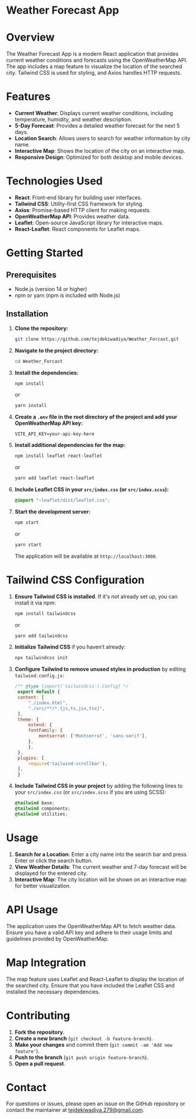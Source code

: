 # Weather Forecast App

# Overview

The Weather Forecast App is a modern React application that provides current weather conditions and forecasts using the OpenWeatherMap API. The app includes a map feature to visualize the location of the searched city. Tailwind CSS is used for styling, and Axios handles HTTP requests.

# Features

- **Current Weather**: Displays current weather conditions, including temperature, humidity, and weather description.
- **5-Day Forecast**: Provides a detailed weather forecast for the next 5 days.
- **Location Search**: Allows users to search for weather information by city name.
- **Interactive Map**: Shows the location of the city on an interactive map.
- **Responsive Design**: Optimized for both desktop and mobile devices.

# Technologies Used

- **React**: Front-end library for building user interfaces.
- **Tailwind CSS**: Utility-first CSS framework for styling.
- **Axios**: Promise-based HTTP client for making requests.
- **OpenWeatherMap API**: Provides weather data.
- **Leaflet**: Open-source JavaScript library for interactive maps.
- **React-Leaflet**: React components for Leaflet maps.

# Getting Started

## Prerequisites

- Node.js (version 14 or higher)
- npm or yarn (npm is included with Node.js)

## Installation

1. **Clone the repository:**

   ```bash
   git clone https://github.com/tejdekiwadiya/Weather_Forcast.git
   ```

2. **Navigate to the project directory:**

   ```bash
   cd Weather_Forcast
   ```

3. **Install the dependencies:**

   ```bash
   npm install
   ```

   or

   ```bash
   yarn install
   ```

4. **Create a `.env` file in the root directory of the project and add your OpenWeatherMap API key:**

   ```env
   VITE_API_KEY=your-api-key-here
   ```

5. **Install additional dependencies for the map:**

   ```bash
   npm install leaflet react-leaflet
   ```

   or

   ```bash
   yarn add leaflet react-leaflet
   ```

6. **Include Leaflet CSS in your `src/index.css` (or `src/index.scss`):**

   ```css
   @import "~leaflet/dist/leaflet.css";
   ```

7. **Start the development server:**

   ```bash
   npm start
   ```

   or

   ```bash
   yarn start
   ```

   The application will be available at `http://localhost:3000`.

# Tailwind CSS Configuration

1. **Ensure Tailwind CSS is installed**. If it's not already set up, you can install it via npm:

   ```bash
   npm install tailwindcss
   ```

   or

   ```bash
   yarn add tailwindcss
   ```

2. **Initialize Tailwind CSS** if you haven’t already:

   ```bash
   npx tailwindcss init
   ```

3. **Configure Tailwind to remove unused styles in production** by editing `tailwind.config.js`:

   ```javascript
   /** @type {import('tailwindcss').Config} */
    export default {
    content: [
        "./index.html",
        "./src/**/*.{js,ts,jsx,tsx}",
    ],
    theme: {
        extend: {
        fontFamily: {
            montserrat: ['Montserrat', 'sans-serif'],
        },
        },
    },
    plugins: [
        require('tailwind-scrollbar'),
    ],
    }
   ```

4. **Include Tailwind CSS in your project** by adding the following lines to your `src/index.css` (or `src/index.scss` if you are using SCSS):

   ```css
   @tailwind base;
   @tailwind components;
   @tailwind utilities;
   ```

# Usage

1. **Search for a Location**: Enter a city name into the search bar and press Enter or click the search button.
2. **View Weather Details**: The current weather and 7-day forecast will be displayed for the entered city.
3. **Interactive Map**: The city location will be shown on an interactive map for better visualization.

# API Usage

The application uses the OpenWeatherMap API to fetch weather data. Ensure you have a valid API key and adhere to their usage limits and guidelines provided by OpenWeatherMap.

# Map Integration

The map feature uses Leaflet and React-Leaflet to display the location of the searched city. Ensure that you have included the Leaflet CSS and installed the necessary dependencies.

# Contributing

1. **Fork the repository.**
2. **Create a new branch** (`git checkout -b feature-branch`).
3. **Make your changes** and commit them (`git commit -am 'Add new feature'`).
4. **Push to the branch** (`git push origin feature-branch`).
5. **Open a pull request**.

# Contact

For questions or issues, please open an issue on the GitHub repository or contact the maintainer at [tejdekiwadiya.279@gmail.com](mailto:tejdekiwadiya.279@gmail.com).
